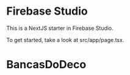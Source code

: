 # Firebase Studio

This is a NextJS starter in Firebase Studio.

To get started, take a look at src/app/page.tsx.
# BancasDoDeco
